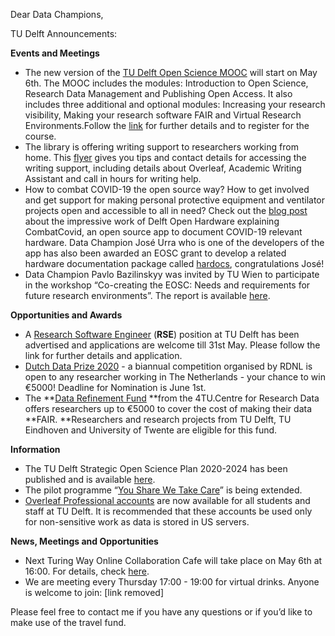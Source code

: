 
Dear Data Champions, 

TU Delft Announcements:

**Events and Meetings**



*   The new version of the [TU Delft Open Science MOOC](https://www.edx.org/course/open-science-sharing-your-research-with-the-world) will start on May 6th. The MOOC includes the modules: Introduction to Open Science, Research Data Management and Publishing Open Access. It also includes three additional and optional modules: Increasing your research visibility, Making your research software FAIR and Virtual Research Environments.Follow the [link](https://www.edx.org/course/open-science-sharing-your-research-with-the-world) for further details and to register for the course. 
*   The library is offering writing support to researchers working from home. This [flyer](https://d1rkab7tlqy5f1.cloudfront.net/Library/What%27s%20up/2020/A5_digitale%20flyer.pdf) gives you tips and contact details for accessing the writing support, including details about Overleaf, Academic Writing Assistant and call in hours for writing help. 
*   How to combat COVID-19 the open source way? How to get involved and get support for making personal protective equipment and ventilator projects open and accessible to all in need? Check out the [blog post](https://openworking.wordpress.com/2020/04/23/combat-covid-19-the-open-source-way/) about the impressive work of Delft Open Hardware explaining CombatCovid, an open source app to document COVID-19 relevant hardware. Data Champion José Urra who is one of the developers of the app has also been awarded an EOSC grant to develop a related hardware documentation package called [hardocs](https://goscommons.github.io/hardocs-guide/), congratulations José!
*   Data Champion Pavlo Bazilinskyy was invited by TU Wien to participate in the workshop “Co-creating the EOSC: Needs and requirements for future research environments”. The report is available [here](https://doi.org/10.5281/zenodo.3701194).

**Opportunities and Awards**

*   A [Research Software Engineer](https://www.academictransfer.com/nl/291452/vacancy-research-software-engineer/) (**RSE**) position at TU Delft has been advertised and applications are welcome till 31st May. Please follow the link for further details and application.  
*   [Dutch Data Prize 2020](https://researchdata.nl/en/services/data-prize) - a biannual competition organised by RDNL is open to any researcher working in The Netherlands - your chance to win €5000! Deadline for Nomination is June 1st. 
*   The **[Data Refinement Fund](https://researchdata.4tu.nl/en/use-4turesearchdata/data-funds/data-refinement-fund/) **from the 4TU.Centre for Research Data offers researchers up to €5000 to cover the cost of making their data **FAIR. **Researchers and research projects from TU Delft, TU Eindhoven and University of Twente are eligible for this fund. 

**Information**

*   The TU Delft Strategic Open Science Plan 2020-2024 has been published and is available [here](https://doi.org/10.4233/uuid:f2faff07-408f-4cec-bd87-0919c9e4c26f).
*   The pilot programme “[You Share We Take Care](https://intranet.tudelft.nl/en/group/guest/-/-you-share-we-take-care-continues-1?redirect=%2F)” is being extended.
*   [Overleaf Professional accounts](https://intranet.tudelft.nl/-/overleaf-professional-accounts-availble-for-tu-delft-community?redirect=%2F) are now available for all students and staff at TU Delft. It is recommended that these accounts be used only for non-sensitive work as data is stored in US servers.

**News, Meetings and Opportunities**

*   Next Turing Way Online Collaboration Cafe will take place on May 6th at 16:00. For details, check [here](https://github.com/alan-turing-institute/the-turing-way/blob/master/project_management/online-collaboration-cafe.md#dates-and-start-times).
*   We are meeting every Thursday 17:00 - 19:00 for virtual drinks. Anyone is welcome to join: [link removed] 

Please feel free to contact me if you have any questions or if you’d like to make use of the travel fund.
